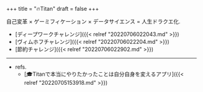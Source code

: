 +++
title = "🔥Titan"
draft = false
+++

自己変革 × ゲーミフィケーション × データサイエンス = 人生ドラクエ化.

-   [ディープワークチャレンジ]({{< relref "20220706022043.md" >}})
-   [ヴィムホフチャレンジ]({{< relref "20220706022204.md" >}})
-   [節約チャレンジ]({{< relref "20220706022902.md" >}})

---

-   refs.
    -   [🎓Titanで本当にやりたかったことは自分自身を変えるアプリ]({{< relref "20220705153918.md" >}})
